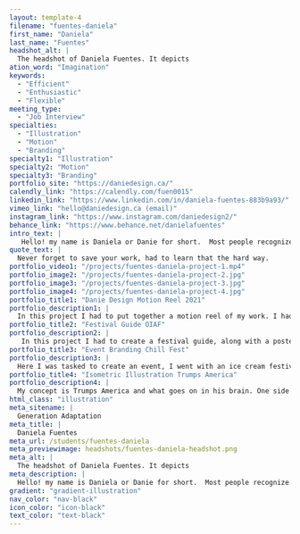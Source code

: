 ```yaml
---
layout: template-4
filename: "fuentes-daniela" 
first_name: "Daniela"
last_name: "Fuentes"
headshot_alt: |
  The headshot of Daniela Fuentes. It depicts
ation_word: "Imagination"
keywords:
  - "Efficient"
  - "Enthusiastic"
  - "Flexible"
meeting_type:
  - "Job Interview"
specialties:
  - "Illustration"
  - "Motion"
  - "Branding"
specialty1: "Illustration"
specialty2: "Motion"
specialty3: "Branding"
portfolio_site: "https://daniedesign.ca/"
calendly_link: "https://calendly.com/fuen0015"
linkedin_link: "https://www.linkedin.com/in/daniela-fuentes-883b9a93/"
vimeo_link: "hello@daniedesign.ca (email)"
instagram_link: "https://www.instagram.com/daniedesign2/"
behance_link: "https://www.behance.net/danielafuentes"
intro_text: |
   Hello! my name is Daniela or Danie for short.  Most people recognize me by my curly hair and sense of humor. Art has always been my passion and creating things that help people is the best feeling.
quote_text: |
  Never forget to save your work, had to learn that the hard way.
portfolio_video1: "/projects/fuentes-daniela-project-1.mp4"
portfolio_image2: "/projects/fuentes-daniela-project-2.jpg"
portfolio_image3: "/projects/fuentes-daniela-project-3.jpg"
portfolio_image4: "/projects/fuentes-daniela-project-4.jpg"
portfolio_title1: "Danie Design Motion Reel 2021"
portfolio_description1: |
  In this project I had to put together a motion reel of my work. I had to search for the right audio, create storyboards, animate the intro/outro and place clips.
portfolio_title2: "Festival Guide OIAF"
portfolio_description2: |
   In this project I had to create a festival guide, along with a poster on the inside. The illustration was inspired by cartoons like Ren & Stimpy, in this case I went with a tiger character.
portfolio_title3: "Event Branding Chill Fest"
portfolio_description3: |
  Here I was tasked to create an event, I went with an ice cream festival. Everything had to scream ice cream - from the illustration, logo and colors.
portfolio_title4: "Isometric Illustration Trumps America"
portfolio_description4: |
  My concept is Trumps America and what goes on in his brain. One side you have the beginning of his presidency and on the other you have the future if he is re-elected.
html_class: "illustration"
meta_sitename: |
  Generation Adaptation
meta_title: |
  Daniela Fuentes
meta_url: /students/fuentes-daniela
meta_previewimage: headshots/fuentes-daniela-headshot.png
meta_alt: |
  The headshot of Daniela Fuentes. It depicts
meta_description: |
  Hello! my name is Daniela or Danie for short.  Most people recognize me by my curly hair and sense of humor. Art has always been my passion and creating things that help people is the best feeling.
gradient: "gradient-illustration"
nav_color: "nav-black"
icon_color: "icon-black"
text_color: "text-black"
---
```


